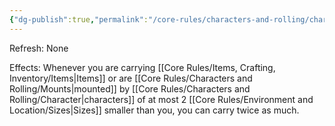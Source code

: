 ```yaml
---
{"dg-publish":true,"permalink":"/core-rules/characters-and-rolling/character-sheet/skills-and-flaws/skill-list/might/rank-4/beast-of-burden/"}
---
```


Refresh: None

Effects:
Whenever you are carrying [[Core Rules/Items, Crafting, Inventory/Items\|Items]] or are [[Core Rules/Characters and Rolling/Mounts\|mounted]] by [[Core Rules/Characters and Rolling/Character\|characters]] of at most 2 [[Core Rules/Environment and Location/Sizes\|Sizes]] smaller than you, you can carry twice as much.

